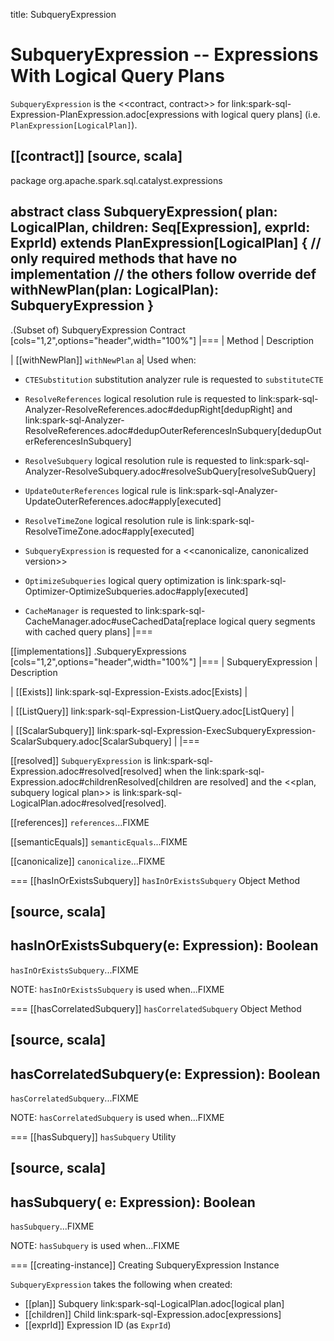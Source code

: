 title: SubqueryExpression

# SubqueryExpression -- Expressions With Logical Query Plans

`SubqueryExpression` is the <<contract, contract>> for link:spark-sql-Expression-PlanExpression.adoc[expressions with logical query plans] (i.e. `PlanExpression[LogicalPlan]`).

[[contract]]
[source, scala]
----
package org.apache.spark.sql.catalyst.expressions

abstract class SubqueryExpression(
    plan: LogicalPlan,
    children: Seq[Expression],
    exprId: ExprId) extends PlanExpression[LogicalPlan] {
  // only required methods that have no implementation
  // the others follow
  override def withNewPlan(plan: LogicalPlan): SubqueryExpression
}
----

.(Subset of) SubqueryExpression Contract
[cols="1,2",options="header",width="100%"]
|===
| Method
| Description

| [[withNewPlan]] `withNewPlan`
a| Used when:

* `CTESubstitution` substitution analyzer rule is requested to `substituteCTE`

* `ResolveReferences` logical resolution rule is requested to link:spark-sql-Analyzer-ResolveReferences.adoc#dedupRight[dedupRight] and link:spark-sql-Analyzer-ResolveReferences.adoc#dedupOuterReferencesInSubquery[dedupOuterReferencesInSubquery]

* `ResolveSubquery` logical resolution rule is requested to link:spark-sql-Analyzer-ResolveSubquery.adoc#resolveSubQuery[resolveSubQuery]

* `UpdateOuterReferences` logical rule is link:spark-sql-Analyzer-UpdateOuterReferences.adoc#apply[executed]

* `ResolveTimeZone` logical resolution rule is link:spark-sql-ResolveTimeZone.adoc#apply[executed]

* `SubqueryExpression` is requested for a <<canonicalize, canonicalized version>>

* `OptimizeSubqueries` logical query optimization is link:spark-sql-Optimizer-OptimizeSubqueries.adoc#apply[executed]

* `CacheManager` is requested to link:spark-sql-CacheManager.adoc#useCachedData[replace logical query segments with cached query plans]
|===

[[implementations]]
.SubqueryExpressions
[cols="1,2",options="header",width="100%"]
|===
| SubqueryExpression
| Description

| [[Exists]] link:spark-sql-Expression-Exists.adoc[Exists]
|

| [[ListQuery]] link:spark-sql-Expression-ListQuery.adoc[ListQuery]
|

| [[ScalarSubquery]] link:spark-sql-Expression-ExecSubqueryExpression-ScalarSubquery.adoc[ScalarSubquery]
|
|===

[[resolved]]
`SubqueryExpression` is link:spark-sql-Expression.adoc#resolved[resolved] when the link:spark-sql-Expression.adoc#childrenResolved[children are resolved] and the <<plan, subquery logical plan>> is link:spark-sql-LogicalPlan.adoc#resolved[resolved].

[[references]]
`references`...FIXME

[[semanticEquals]]
`semanticEquals`...FIXME

[[canonicalize]]
`canonicalize`...FIXME

=== [[hasInOrExistsSubquery]] `hasInOrExistsSubquery` Object Method

[source, scala]
----
hasInOrExistsSubquery(e: Expression): Boolean
----

`hasInOrExistsSubquery`...FIXME

NOTE: `hasInOrExistsSubquery` is used when...FIXME

=== [[hasCorrelatedSubquery]] `hasCorrelatedSubquery` Object Method

[source, scala]
----
hasCorrelatedSubquery(e: Expression): Boolean
----

`hasCorrelatedSubquery`...FIXME

NOTE: `hasCorrelatedSubquery` is used when...FIXME

=== [[hasSubquery]] `hasSubquery` Utility

[source, scala]
----
hasSubquery(
  e: Expression): Boolean
----

`hasSubquery`...FIXME

NOTE: `hasSubquery` is used when...FIXME

=== [[creating-instance]] Creating SubqueryExpression Instance

`SubqueryExpression` takes the following when created:

* [[plan]] Subquery link:spark-sql-LogicalPlan.adoc[logical plan]
* [[children]] Child link:spark-sql-Expression.adoc[expressions]
* [[exprId]] Expression ID (as `ExprId`)
